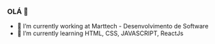 ### OLÁ 👋

- 🔭 I’m currently working at Marttech - Desenvolvimento de Software
- 🌱 I’m currently learning HTML, CSS, JAVASCRIPT, ReactJs
